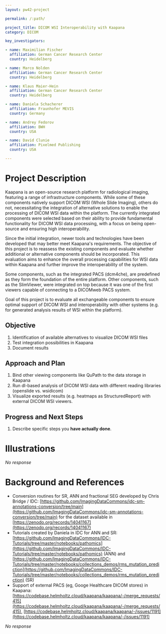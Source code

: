 ```yaml
---
layout: pw42-project

permalink: /:path/

project_title: DICOM WSI Interoperability with Kaapana
category: DICOM

key_investigators:

- name: Maximilian Fischer
  affiliation: German Cancer Research Center
  country: Heidelberg

- name: Marco Nolden
  affiliation: German Cancer Research Center
  country: Heidelberg

- name: Klaus Maier-Hein
  affiliation: German Cancer Research Center
  country: Heidelberg

- name: Daniela Schacherer
  affiliation: Fraunhofer MEVIS
  country: Germany

- name: Andrey Fedorov
  affiliation: BWH
  country: USA

- name: David Clunie
  affiliation: Pixelmed Publishing
  country: USA

---
```


# Project Description

<!-- Add a short paragraph describing the project. -->


Kaapana is an open-source research platform for radiological imaging, featuring a range of infrastructure components. While some of these components natively support DICOM WSI (Whole Slide Imaging), others do not, necessitating the integration of alternative solutions to enable the processing of DICOM WSI data within the platform. The currently integrated components were selected based on their ability to provide fundamental functionality for DICOM WSI data processing, with a focus on being open-source and ensuring high interoperability.

Since the initial integration, newer tools and technologies have been developed that may better meet Kaapana's requirements. The objective of this project is to reassess the existing components and evaluate whether additional or alternative components should be incorporated. This evaluation aims to enhance the overall processing capabilities for WSI data within Kaapana and further improve the interoperability of the system.

Some components, such as the integrated PACS (dcm4che), are predefined as they form the foundation of the entire platform. Other components, such as the SlimViewer, were integrated on top because it was one of the first viewers capable of connecting to a DICOMweb PACS system.

Goal of this project is to evaluate all exchangeable components to ensure optimal support of DICOM WSI and interoperability with other systems (e.g. for generated analysis results of WSI within the platform).



## Objective

<!-- Describe here WHAT you would like to achieve (what you will have as end result). -->


1. Identification of available alternatives to visualize DICOM WSI files
2. Test integration possibilities in Kaapana
3. Document results 




## Approach and Plan

<!-- Describe here HOW you would like to achieve the objectives stated above. -->


1. Bind other viewing components like QuPath to the data storage in Kaapana
2. Run dl-based analysis of DICOM WSI data with different reading libraries (openslide vs. wsidicom)
3. Visualize exported results (e.g. heatmaps as StructuredReport) with external DICOM WSI viewers. 



## Progress and Next Steps

<!-- Update this section as you make progress, describing of what you have ACTUALLY DONE.
     If there are specific steps that you could not complete then you can describe them here, too. -->


1. Describe specific steps you **have actually done**.




# Illustrations

<!-- Add pictures and links to videos that demonstrate what has been accomplished. -->


_No response_



# Background and References

* Conversion routines for SR, ANN and fractional SEG developed by Chris Bridge / IDC: [https://github.com/ImagingDataCommons/idc-sm-annotations-conversion/tree/main](https://github.com/ImagingDataCommons/idc-sm-annotations-conversion/tree/main) for the dataset available in [https://zenodo.org/records/14041167](https://zenodo.org/records/14041167)
* Tutorials created by Daniela in IDC for ANN and SR: [https://github.com/ImagingDataCommons/IDC-Tutorials/tree/master/notebooks/pathomics](https://github.com/ImagingDataCommons/IDC-Tutorials/tree/master/notebooks/pathomics) (ANN) and [https://github.com/ImagingDataCommons/IDC-Tutorials/tree/master/notebooks/collections_demos/rms_mutation_prediction](https://github.com/ImagingDataCommons/IDC-Tutorials/tree/master/notebooks/collections_demos/rms_mutation_prediction) (SR)
* Support of external PACS (eg, Googe Healthcare DICOM stores) in Kaapana: [https://codebase.helmholtz.cloud/kaapana/kaapana/-/merge_requests/415](https://codebase.helmholtz.cloud/kaapana/kaapana/-/merge_requests/415), [https://codebase.helmholtz.cloud/kaapana/kaapana/-/issues/1191](https://codebase.helmholtz.cloud/kaapana/kaapana/-/issues/1191)
<!-- If you developed any software, include link to the source code repository.
     If possible, also add links to sample data, and to any relevant publications. -->


_No response_

